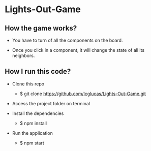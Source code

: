 # Lights-Out-Game

## How the game works?

- You have to turn of all the components on the board.

- Once you click in a component, it will change the state of all its neighbors.

## How I run this code?

- Clone this repo

  - $ git clone <https://github.com/lcglucas/Lights-Out-Game.git>
  
- Access the project folder on terminal

- Install the dependencies

  - $ npm install
  
- Run the application

  - $ npm start
